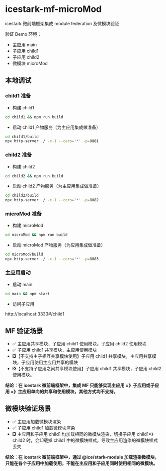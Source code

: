 # icestark-mf-microMod

icestark 微前端框架集成 module federation 及微模块验证

验证 Demo 环境：

- 主应用 main
- 子应用 child1
- 子应用 child2
- 微模块 microMod

## 本地调试

### child1 准备

- 构建 child1

```sh
cd child1 && npm run build
```

- 启动 child1 产物服务（为主应用集成做准备）

```sh
cd child1/build
npx http-server ./ -c-1 --cors='*' -p=8881
```

### child2 准备

- 构建 child2

```sh
cd child2 && npm run build
```

- 启动 child2 产物服务（为主应用集成做准备）

```sh
cd child2/build
npx http-server ./ -c-1 --cors='*' -p=8882
```

### microMod 准备

- 构建 microMod

```sh
cd microMod && npm run build
```

- 启动 microMod 产物服务（为应用集成做准备）

```sh
cd microMod/build
npx http-server ./ -c-1 --cors='*' -p=8883
```

### 主应用启动

- 启动 main

```sh
cd main && npm start
```

- 访问子应用

http://localhost:3333#/child1

## MF 验证场景

- ✅ 主应用共享模块，子应用 child1 使用模块，子应用 child2 使用模块
- ✅ 子应用 child1 共享模块，主应用使用模块
- ❎【不支持主子相互共享模块使用】子应用 child1 共享模块，主应用共享模块，子应用使用主应用共享的模块
- ❎【不支持子应用之间共享模块使用】子应用 child1 共享模块，子应用 child2 使用模块。

**结论：在 icestark 微前端框架中，集成 MF 只能够实现主应用 =》子应用或子应用 =》主应用单向的共享和使用模块，其他方式均不支持。**

## 微模块验证场景

- ✅ 主应用加载微模块渲染
- ✅ 子应用 child1 加载微模块渲染
- ❎ 主应用和子应用 child1 均加载相同的微模块渲染，切换子应用 child1=》child2 时，会卸载掉 child1 中的微模块样式，导致主应用渲染的微模块样式丢失

**结论：在 icestark 微前端框架中，通过 @ice/stark-module 加载渲染微模块，只能在各个子应用中加载使用，不能在主应用和子应用同时使用相同的微模块。**
